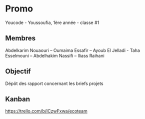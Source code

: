 # Promo

Youcode - Youssoufia, 1ère année - classe #1

## Membres

Abdelkarim Nouaouri – Oumaima Essafir – Ayoub El Jelladi - Taha Esselmouni – Abdelhakim Nassifi – Iliass Raihani

## Objectif

Dépôt des rapport concernant les briefs projets

## Kanban

https://trello.com/b/ICzwFxwa/ecoteam